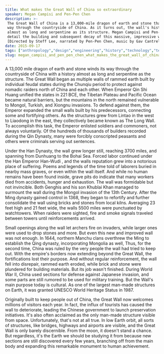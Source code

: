 ```yaml
---
title: What makes the Great Wall of China so extraordinary
speaker: Megan Campisi and Pen-Pen Chen
description: >-
 The Great Wall of China is a 13,000-mile dragon of earth and stone that winds its
 way through the countryside of China. As it turns out, the wall's history is
 almost as long and serpentine as its structure. Megan Campisi and Pen-Pen Chen
 detail the building and subsequent decay of this massive, impressive wall.
 [Directed by Steff Lee, narrated by Pen-Pen Chen, music by Gav Cantrell].
date: 2015-09-17
tags: ["anthropology","design","engineering","history","technology","teded","animation","architecture","innovation","invention","ancient-world","asia","china","culture","world-cultures"]
slug: megan_campisi_and_pen_pen_chen_what_makes_the_great_wall_of_china_so_extraordinary
---
```


A 13,000 mile dragon of earth and stone winds its way through the countryside of China
with a history almost as long and serpentine as the structure. The Great Wall began as
multiple walls of rammed earth built by individual feudal states during the Chunqiu period
to protect against nomadic raiders north of China and each other. When Emperor Qin Shi
Huang unified the states in 221 BCE, the Tibetan Plateau and Pacific Ocean became natural
barriers, but the mountains in the north remained vulnerable to Mongol, Turkish, and
Xiongnu invasions. To defend against them, the Emperor expanded the small walls built by
his predecessors, connecting some and fortifying others. As the structures grew from
Lintao in the west to Liaodong in the east, they collectively became known as The Long
Wall. To accomplish this task, the Emperor enlisted soldiers and commoners, not always
voluntarily. Of the hundreds of thousands of builders recorded during the Qin Dynasty,
many were forcibly conscripted peasants and others were criminals serving out
sentences.

Under the Han Dynasty, the wall grew longer still, reaching 3700 miles, and spanning from
Dunhuang to the Bohai Sea. Forced labor continued under the Han Emperor Han-Wudi , and the
walls reputation grew into a notorious place of suffering. Poems and legends of the time
told of laborers buried in nearby mass graves, or even within the wall itself. And while
no human remains have been found inside, grave pits do indicate that many workers died
from accidents, hunger and exhaustion. The wall was formidable but not invincible. Both
Genghis and his son Khublai Khan managed to surmount the wall during the Mongol invasion
of the 13th Century. After the Ming dynasty gained control in 1368, they began to
refortify and further consolidate the wall using bricks and stones from local kilns.
Averaging 23 feet high and 21 feet wide, the walls 5500 miles were punctuated by
watchtowers. When raiders were sighted, fire and smoke signals traveled between towers
until reinforcements arrived.

Small openings along the wall let archers fire on invaders, while larger ones were used to
drop stones and more. But even this new and improved wall was not enough. In 1644,
northern Manchu clans overthrew the Ming to establish the Qing dynasty, incorporating
Mongolia as well, Thus, for the second time, China was ruled by the very people the wall
had tried to keep out. With the empire's borders now extending beyond the Great Wall, the
fortifications lost their purpose. And without regular reinforcement, the wall fell into
disrepair, rammed earth eroded, while brick and stone were plundered for building
materials. But its job wasn't finished. During World War II, China used sections for
defense against Japanese invasion, and some parts are still rumored to be used for
military training. But the Wall's main purpose today is cultural. As one of the largest
man-made structures on Earth, it was granted UNESCO World Heritage Status in
1987.

Originally built to keep people out of China, the Great Wall now welcomes millions of
visitors each year. In fact, the influx of tourists has caused the wall to deteriorate,
leading the Chinese government to launch preservation initiatives. It's also often
acclaimed as the only man-made structure visible from space. Unfortunately, that's not at
all true. In low Earth orbit, all sorts of structures, like bridges, highways and airports
are visible, and the Great Wall is only barely discernible. From the moon, it doesn't
stand a chance. But regardless, it's the Earth we should be studying it from because new
sections are still discovered every few years, branching off from the main body and
expanding this remarkable monument to human achievement.

<!--
ad_duration=0
event="TED-Ed"
external_start_time=0
intro_duration=0
is_subtitle_required="False"
is_talk_featured="False"
language="en"
language_swap="False"
native_language="en"
number_of_related_talks=6
number_of_speakers=1
number_of_subtitled_videos=0
number_of_tags=15
number_of_talk_download_languages=28
number_of_talk_more_resources=0
number_of_talk_recommendations=0
number_of_talks_take_actions=0
post_ad_duration=0
published_timestamp="2019-04-01 18:38:10"
recording_date="2015-09-17"
speaker_is_published=0
speaker_name="Megan Campisi and Pen-Pen Chen"
talk_name="What makes the Great Wall of China so extraordinary"
talks_tags=["anthropology","design","engineering","history","technology","teded","animation","architecture","innovation","invention","ancient-world","asia","china","culture","world-cultures"]
url_photo_talk="https://s3.amazonaws.com/talkstar-photos/uploads/b08af9ab-c476-480e-bf7e-1b7825a3d38d/151_greatwall.jpg"
url_webpage="https://www.ted.com/talks/megan_campisi_and_pen_pen_chen_what_makes_the_great_wall_of_china_so_extraordinary"
video_type_name="TED-Ed Original"
-->